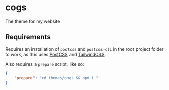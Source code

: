 # cogs

The theme for my website

## Requirements

Requires an installation of `postcss` and `postcss-cli` in the root project folder to work, as this uses
[PostCSS](https://postcss.org) and [TailwindCSS](https://tailwindcss.com).

Also requires a `prepare` script, like so:

```json
{
	"prepare": "cd themes/cogs && npm i "
}
```
